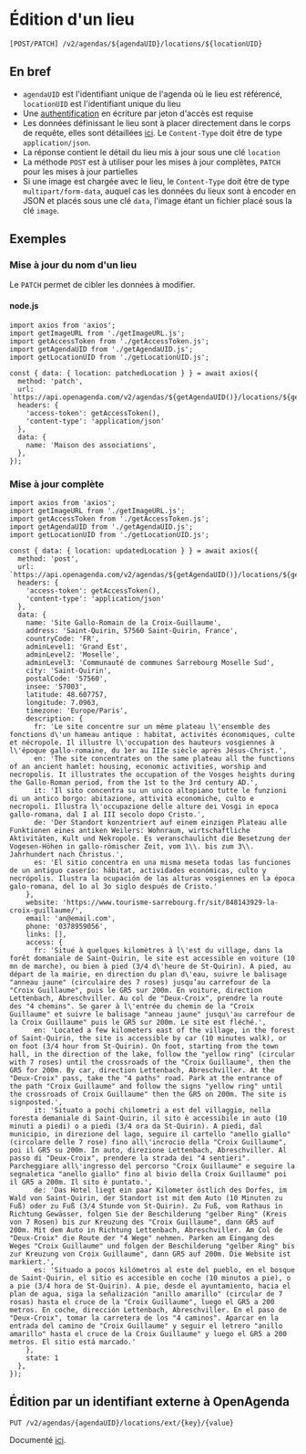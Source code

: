 # Édition d'un lieu

```
[POST/PATCH] /v2/agendas/${agendaUID}/locations/${locationUID}
```

## En bref[​](#en-bref "Lien direct vers En bref")

* `agendaUID` est l'identifiant unique de l'agenda où le lieu est référencé, `locationUID` est l'identifiant unique du lieu
* Une [authentification](https://developers.openagenda.com/authentification.md) en écriture par jeton d'accès est requise
* Les données définissant le lieu sont à placer directement dans le corps de requête, elles sont détaillées [ici](https://developers.openagenda.com/lieux/structure.md). Le `Content-Type` doit être de type `application/json`.
* La réponse contient le détail du lieu mis à jour sous une clé `location`
* La méthode `POST` est à utiliser pour les mises à jour complètes, `PATCH` pour les mises à jour partielles
* Si une image est chargée avec le lieu, le `Content-Type` doit être de type `multipart/form-data`, auquel cas les données du lieux sont à encoder en JSON et placés sous une clé `data`, l'image étant un fichier placé sous la clé `image`.

## Exemples[​](#exemples "Lien direct vers Exemples")

### Mise à jour du nom d'un lieu[​](#mise-à-jour-du-nom-dun-lieu "Lien direct vers Mise à jour du nom d'un lieu")

Le `PATCH` permet de cibler les données à modifier.

#### node.js[​](#nodejs "Lien direct vers node.js")

```
import axios from 'axios';
import getImageURL from './getImageURL.js';
import getAccessToken from './getAccessToken.js';
import getAgendaUID from './getAgendaUID.js';
import getLocationUID from './getLocationUID.js';

const { data: { location: patchedLocation } } = await axios({
  method: 'patch',
  url: `https://api.openagenda.com/v2/agendas/${getAgendaUID()}/locations/${getLocationUID()}`,
  headers: {
    'access-token': getAccessToken(),
    'content-type': 'application/json'
  },
  data: {
    name: 'Maison des associations',
  },
});
```

### Mise à jour complète[​](#mise-à-jour-complète "Lien direct vers Mise à jour complète")

```
import axios from 'axios';
import getImageURL from './getImageURL.js';
import getAccessToken from './getAccessToken.js';
import getAgendaUID from './getAgendaUID.js';
import getLocationUID from './getLocationUID.js';

const { data: { location: updatedLocation } } = await axios({
  method: 'post',
  url: `https://api.openagenda.com/v2/agendas/${getAgendaUID()}/locations/${getLocationUID()}`,
  headers: {
    'access-token': getAccessToken(),
    'content-type': 'application/json'
  },
  data: {
    name: 'Site Gallo-Romain de la Croix-Guillaume',
    address: 'Saint-Quirin, 57560 Saint-Quirin, France',
    countryCode: 'FR',
    adminLevel1: 'Grand Est',
    adminLevel2: 'Moselle',
    adminLevel3: 'Communauté de communes Sarrebourg Moselle Sud',
    city: 'Saint-Quirin',
    postalCode: '57560',
    insee: '57003',
    latitude: 48.607757,
    longitude: 7.0963,
    timezone: 'Europe/Paris',
    description: {
      fr: 'Le site concentre sur un même plateau l\'ensemble des fonctions d\'un hameau antique : habitat, activités économiques, culte et nécropole. Il illustre l\'occupation des hauteurs vosgiennes à l\'époque gallo-romaine, du 1er au IIIe siècle après Jésus-Christ.',
      en: 'The site concentrates on the same plateau all the functions of an ancient hamlet: housing, economic activities, worship and necropolis. It illustrates the occupation of the Vosges heights during the Gallo-Roman period, from the 1st to the 3rd century AD.',
      it: 'Il sito concentra su un unico altopiano tutte le funzioni di un antico borgo: abitazione, attività economiche, culto e necropoli. Illustra l\'occupazione delle alture dei Vosgi in epoca gallo-romana, dal I al III secolo dopo Cristo.',
      de: 'Der Standort konzentriert auf einem einzigen Plateau alle Funktionen eines antiken Weilers: Wohnraum, wirtschaftliche Aktivitäten, Kult und Nekropole. Es veranschaulicht die Besetzung der Vogesen-Höhen in gallo-römischer Zeit, vom 1\\. bis zum 3\\. Jahrhundert nach Christus.',
      es: 'El sitio concentra en una misma meseta todas las funciones de un antiguo caserío: hábitat, actividades económicas, culto y necrópolis. Ilustra la ocupación de las alturas vosgiennes en la época galo-romana, del 1o al 3o siglo después de Cristo.'
    },
    website: 'https://www.tourisme-sarrebourg.fr/sit/848143929-la-croix-guillaume/',
    email: 'an@email.com',
    phone: '0378959056',
    links: [],
    access: {
      fr: 'Situé à quelques kilomètres à l\'est du village, dans la forêt domaniale de Saint-Quirin, le site est accessible en voiture (10 mn de marche), ou bien à pied (3/4 d\'heure de St-Quirin). A pied, au départ de la mairie, en direction du plan d\'eau, suivre le balisage "anneau jaune" (circulaire des 7 roses) jusqu’au carrefour de la "Croix Guillaume", puis le GR5 sur 200m. En voiture, direction Lettenbach, Abreschviller. Au col de "Deux-Croix", prendre la route des "4 chemins". Se garer à l\'entrée du chemin de la "Croix Guillaume" et suivre le balisage "anneau jaune" jusqu\'au carrefour de la Croix Guillaume" puis le GR5 sur 200m. Le site est fléché.',
      en: 'Located a few kilometers east of the village, in the forest of Saint-Quirin, the site is accessible by car (10 minutes walk), or on foot (3/4 hour from St-Quirin). On foot, starting from the town hall, in the direction of the lake, follow the "yellow ring" (circular with 7 roses) until the crossroads of the "Croix Guillaume", then the GR5 for 200m. By car, direction Lettenbach, Abreschviller. At the "Deux-Croix" pass, take the "4 paths" road. Park at the entrance of the path "Croix Guillaume" and follow the signs "yellow ring" until the crossroads of Croix Guillaume" then the GR5 on 200m. The site is signposted.',
      it: 'Situato a pochi chilometri a est del villaggio, nella foresta demaniale di Saint-Quirin, il sito è accessibile in auto (10 minuti a piedi) o a piedi (3/4 ora da St-Quirin). A piedi, dal municipio, in direzione del lago, seguire il cartello "anello giallo" (circolare delle 7 rose) fino all\'incrocio della "Croix Guillaume", poi il GR5 su 200m. In auto, direzione Lettenbach, Abreschviller. Al passo di "Deux-Croix", prendere la strada dei "4 sentieri". Parcheggiare all\'ingresso del percorso "Croix Guillaume" e seguire la segnaletica "anello giallo" fino al bivio della Croix Guillaume" poi il GR5 a 200m. Il sito è puntato.',
      de: 'Das Hotel liegt ein paar Kilometer östlich des Dorfes, im Wald von Saint-Quirin, der Standort ist mit dem Auto (10 Minuten zu Fuß) oder zu Fuß (3/4 Stunde von St-Quirin). Zu Fuß, vom Rathaus in Richtung Gewässer, folgen Sie der Beschilderung "gelber Ring" (Kreis von 7 Rosen) bis zur Kreuzung des "Croix Guillaume", dann GR5 auf 200m. Mit dem Auto in Richtung Lettenbach, Abreschviller. Am Col de "Deux-Croix" die Route der "4 Wege" nehmen. Parken am Eingang des Weges "Croix Guillaume" und folgen der Beschilderung "gelber Ring" bis zur Kreuzung von Croix Guillaume", dann GR5 auf 200m. Die Website ist markiert.',
      es: 'Situado a pocos kilómetros al este del pueblo, en el bosque de Saint-Quirin, el sitio es accesible en coche (10 minutos a pie), o a pie (3/4 hora de St-Quirin). A pie, desde el ayuntamiento, hacia el plan de agua, siga la señalización "anillo amarillo" (circular de 7 rosas) hasta el cruce de la "Croix Guillaume", luego el GR5 a 200 metros. En coche, dirección Lettenbach, Abreschviller. En el paso de "Deux-Croix", tomar la carretera de los "4 caminos". Aparcar en la entrada del camino de "Croix Guillaume" y seguir el letrero "anillo amarillo" hasta el cruce de la Croix Guillaume" y luego el GR5 a 200 metros. El sitio está marcado.'
    },
    state: 1
  },
});
```

## Édition par un identifiant externe à OpenAgenda[​](#édition-par-un-identifiant-externe-à-openagenda "Lien direct vers Édition par un identifiant externe à OpenAgenda")

```
PUT /v2/agendas/{agendaUID}/locations/ext/{key}/{value}
```

Documenté [ici](https://developers.openagenda.com/lieux/creation.md#cr%C3%A9ation-par-un-identifiant-externe-%C3%A0-openagenda).
